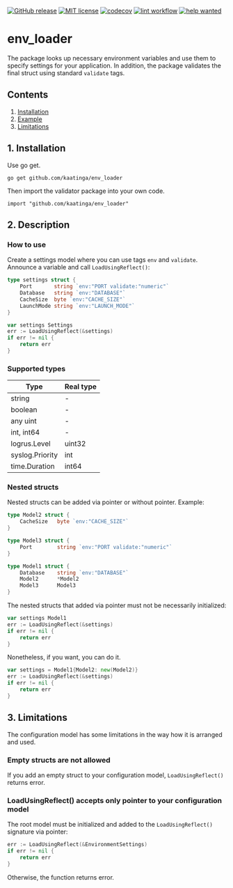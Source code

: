 [![GitHub release](https://img.shields.io/github/release/kaatinga/env_loader.svg)](https://github.com/kaatinga/env_loader/releases)
[![MIT license](https://img.shields.io/badge/License-MIT-blue.svg)](https://github.com/kaatinga/env_loader/blob/main/LICENSE)
[![codecov](https://codecov.io/gh/kaatinga/env_loader/branch/main/graph/badge.svg)](https://codecov.io/gh/kaatinga/env_loader)
[![lint workflow](https://github.com/kaatinga/env_loader/actions/workflows/golangci-lint.yml/badge.svg)](https://github.com/kaatinga/env_loader/actions?query=workflow%3Alinter)
[![help wanted](https://img.shields.io/badge/Help%20wanted-True-yellow.svg)](https://github.com/kaatinga/env_loader/issues?q=is%3Aopen+is%3Aissue+label%3A%22help+wanted%22)

# env_loader

The package looks up necessary environment variables and use them to specify settings for your application. In addition, the
package validates the final struct using standard `validate` tags.

## Contents

1. [Installation](#installation)
2. [Example](#example)
3. [Limitations](#limits)

<a name=installation></a>

## 1. Installation

Use go get.

	go get github.com/kaatinga/env_loader

Then import the validator package into your own code.

	import "github.com/kaatinga/env_loader"

<a name=example></a>

## 2. Description

### How to use

Create a settings model where you can use tags `env` and `validate`. Announce a variable and call `LoadUsingReflect()`:

```go
type settings struct {
    Port       string `env:"PORT validate:"numeric"`
    Database   string `env:"DATABASE"`
    CacheSize  byte `env:"CACHE_SIZE"`
    LaunchMode string `env:"LAUNCH_MODE"`
}

var settings Settings
err := LoadUsingReflect(&settings)
if err != nil {
    return err
}
```

### Supported types

| Type                   | Real type     |
| -------------          | ------------- |
| string                 | -             | 
| boolean                | -             | 
| any uint               | -             | 
| int, int64             | -             | 
| logrus.Level           | uint32        | 
| syslog.Priority        | int           | 
| time.Duration          | int64         | 

### Nested structs

Nested structs can be added via pointer or without pointer. Example:

```go
type Model2 struct {
    CacheSize   byte `env:"CACHE_SIZE"`
}

type Model3 struct {
    Port        string `env:"PORT validate:"numeric"`
}

type Model1 struct {
    Database    string `env:"DATABASE"`
    Model2      *Model2
    Model3      Model3
}
```

The nested structs that added via pointer must not be necessarily initialized:

```go
var settings Model1
err := LoadUsingReflect(&settings)
if err != nil {
    return err
}
```

Nonetheless, if you want, you can do it.

```go
var settings = Model1{Model2: new(Model2)}
err := LoadUsingReflect(&settings)
if err != nil {
    return err
}
```

<a name=limits></a>

## 3. Limitations

The configuration model has some limitations in the way how it is arranged and used.

### Empty structs are not allowed

If you add an empty struct to your configuration model, `LoadUsingReflect()` returns error.

### LoadUsingReflect() accepts only pointer to your configuration model

The root model must be initialized and added to the `LoadUsingReflect()` signature via pointer:

```go
err := LoadUsingReflect(&EnvironmentSettings)
if err != nil {
    return err
}
```

Otherwise, the function returns error.
